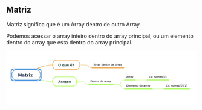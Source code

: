## Matriz

Matriz significa que é um Array dentro de outro Array.

Podemos acessar o array inteiro dentro do array principal, ou um elemento dentro do array que esta dentro do array principal.

<img src="./assets/matriz.jpeg" alt="mapa mental matriz">
